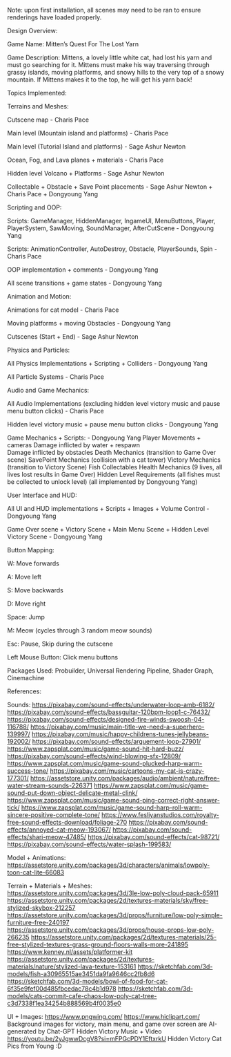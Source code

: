 Note: upon first installation, all scenes may need to be ran to ensure renderings have loaded properly.

Design Overview:

Game Name: Mitten’s Quest For The Lost Yarn

Game Description: Mittens, a lovely little white cat, had lost his yarn and must go searching for it. Mittens must make his way traversing through grassy islands, moving platforms, and snowy hills to the very top of a snowy mountain. If Mittens makes it to the top, he will get his yarn back!

Topics Implemented:
	
Terrains and Meshes:

Cutscene map - Charis Pace

Main level (Mountain island and platforms) - Charis Pace

Main level (Tutorial Island and platforms) - Sage Ashur Newton

Ocean, Fog, and Lava planes + materials - Charis Pace

Hidden level Volcano + Platforms - Sage Ashur Newton

Collectable + Obstacle + Save Point placements - Sage Ashur Newton + Charis Pace + Dongyoung Yang



Scripting and OOP:

Scripts: GameManager, HiddenManager, IngameUI, MenuButtons, Player, PlayerSystem, SawMoving, SoundManager, AfterCutScene - Dongyoung Yang

Scripts: AnimationController, AutoDestroy, Obstacle, PlayerSounds, Spin - Charis Pace

OOP implementation + comments - Dongyoung Yang

All scene transitions + game states - Dongyoung Yang



Animation and Motion:

Animations for cat model - Charis Pace

Moving platforms + moving Obstacles - Dongyoung Yang

Cutscenes (Start + End) - Sage Ashur Newton



Physics and Particles:

All Physics Implementations + Scripting + Colliders - Dongyoung Yang

All Particle Systems - Charis Pace



Audio and Game Mechanics:

All Audio Implementations (excluding hidden level victory music and 
pause menu button clicks) - Charis Pace

Hidden level victory music + pause menu button clicks - Dongyoung Yang

Game Mechanics + Scripts: - Dongyoung Yang
  Player Movements + cameras
  Damage inflicted by water + respawn	
  Damage inflicted by obstacles
  Death Mechanics (transition to Game Over scene)
  SavePoint Mechanics (collision with a cat tower)
  Victory Mechanics (transition to Victory Scene)
  Fish Collectables
  Health Mechanics (9 lives, all lives lost results in Game Over)
  Hidden Level Requirements (all fishes must be collected to unlock level)
  (all implemented by Dongyoung Yang)



User Interface and HUD:

All UI and HUD implementations + Scripts + Images + Volume Control - Dongyoung Yang

Game Over scene + Victory Scene + Main Menu Scene + Hidden Level Victory Scene - 
Dongyoung Yang



Button Mapping:

W: Move forwards

A: Move left

S: Move backwards

D: Move right

Space: Jump

M: Meow (cycles through 3 random meow sounds)

Esc: Pause, Skip during the cutscene

Left Mouse Button: Click menu buttons



Packages Used: Probuilder, Universal Rendering Pipeline, Shader Graph, Cinemachine



References:

Sounds:
https://pixabay.com/sound-effects/underwater-loop-amb-6182/
https://pixabay.com/sound-effects/bassguitar-120bpm-loop1-c-76432/
https://pixabay.com/sound-effects/designed-fire-winds-swoosh-04-116788/
https://pixabay.com/music/main-title-we-need-a-superhero-139997/
https://pixabay.com/music/happy-childrens-tunes-jellybeans-192002/
https://pixabay.com/sound-effects/arguement-loop-27901/
https://www.zapsplat.com/music/game-sound-hit-hard-buzz/
https://pixabay.com/sound-effects/wind-blowing-sfx-12809/
https://www.zapsplat.com/music/game-sound-plucked-harp-warm-success-tone/
https://pixabay.com/music/cartoons-my-cat-is-crazy-177301/
https://assetstore.unity.com/packages/audio/ambient/nature/free-water-stream-sounds-226371
https://www.zapsplat.com/music/game-sound-put-down-object-delicate-metal-clink/
https://www.zapsplat.com/music/game-sound-ping-correct-right-answer-tick/
https://www.zapsplat.com/music/game-sound-harp-roll-warm-sincere-positive-complete-tone/
https://www.fesliyanstudios.com/royalty-free-sound-effects-download/foliage-270
https://pixabay.com/sound-effects/annoyed-cat-meow-193067/
https://pixabay.com/sound-effects/shari-meow-47485/
https://pixabay.com/sound-effects/cat-98721/
https://pixabay.com/sound-effects/water-splash-199583/

Model + Animations:
https://assetstore.unity.com/packages/3d/characters/animals/lowpoly-toon-cat-lite-66083

Terrain + Materials + Meshes:
https://assetstore.unity.com/packages/3d/3le-low-poly-cloud-pack-65911
https://assetstore.unity.com/packages/2d/textures-materials/sky/free-stylized-skybox-212257
https://assetstore.unity.com/packages/3d/props/furniture/low-poly-simple-furniture-free-240197
https://assetstore.unity.com/packages/3d/props/house-props-low-poly-266235
https://assetstore.unity.com/packages/2d/textures-materials/25-free-stylized-textures-grass-ground-floors-walls-more-241895
https://www.kenney.nl/assets/platformer-kit
https://assetstore.unity.com/packages/2d/textures-materials/nature/stylized-lava-texture-153161
https://sketchfab.com/3d-models/fish-a30965515ae3451da9fa9646cc2fb8d6
https://sketchfab.com/3d-models/bowl-of-food-for-cat-6f35e9fef00d485fbcedac78c4b1d978
https://sketchfab.com/3d-models/cats-commit-cafe-chaos-low-poly-cat-tree-c3d7338f1ea34254b888569b4f0035e0

UI + Images:
https://www.pngwing.com/
https://www.hiclipart.com/
Background images for victory, main menu, and game over screen are AI-generated by Chat-GPT
Hidden Victory Music + Video https://youtu.be/2yJgwwDcgV8?si=mFPGcPDY1EftxrkU
Hidden Victory Cat Pics from Young :D
